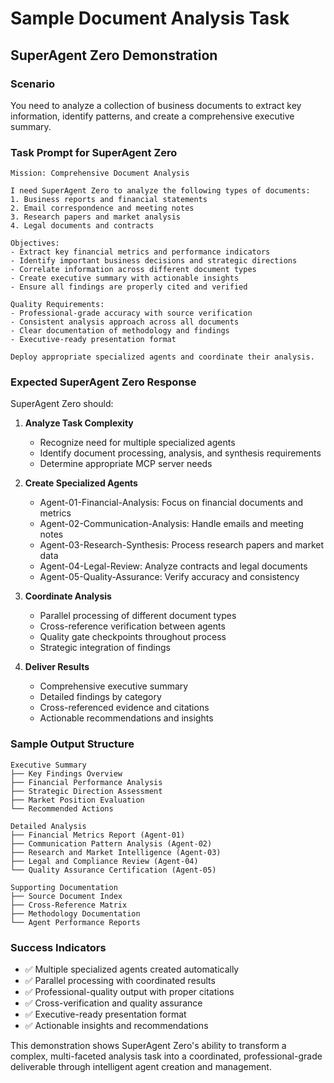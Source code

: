 # Sample Document Analysis Task
## SuperAgent Zero Demonstration

### Scenario
You need to analyze a collection of business documents to extract key information, identify patterns, and create a comprehensive executive summary.

### Task Prompt for SuperAgent Zero
```
Mission: Comprehensive Document Analysis

I need SuperAgent Zero to analyze the following types of documents:
1. Business reports and financial statements
2. Email correspondence and meeting notes  
3. Research papers and market analysis
4. Legal documents and contracts

Objectives:
- Extract key financial metrics and performance indicators
- Identify important business decisions and strategic directions
- Correlate information across different document types
- Create executive summary with actionable insights
- Ensure all findings are properly cited and verified

Quality Requirements:
- Professional-grade accuracy with source verification
- Consistent analysis approach across all documents
- Clear documentation of methodology and findings
- Executive-ready presentation format

Deploy appropriate specialized agents and coordinate their analysis.
```

### Expected SuperAgent Zero Response
SuperAgent Zero should:

1. **Analyze Task Complexity**
   - Recognize need for multiple specialized agents
   - Identify document processing, analysis, and synthesis requirements
   - Determine appropriate MCP server needs

2. **Create Specialized Agents**
   - Agent-01-Financial-Analysis: Focus on financial documents and metrics
   - Agent-02-Communication-Analysis: Handle emails and meeting notes
   - Agent-03-Research-Synthesis: Process research papers and market data
   - Agent-04-Legal-Review: Analyze contracts and legal documents
   - Agent-05-Quality-Assurance: Verify accuracy and consistency

3. **Coordinate Analysis**
   - Parallel processing of different document types
   - Cross-reference verification between agents
   - Quality gate checkpoints throughout process
   - Strategic integration of findings

4. **Deliver Results**
   - Comprehensive executive summary
   - Detailed findings by category
   - Cross-referenced evidence and citations
   - Actionable recommendations and insights

### Sample Output Structure
```
Executive Summary
├── Key Findings Overview
├── Financial Performance Analysis
├── Strategic Direction Assessment
├── Market Position Evaluation
└── Recommended Actions

Detailed Analysis
├── Financial Metrics Report (Agent-01)
├── Communication Pattern Analysis (Agent-02)
├── Research and Market Intelligence (Agent-03)
├── Legal and Compliance Review (Agent-04)
└── Quality Assurance Certification (Agent-05)

Supporting Documentation
├── Source Document Index
├── Cross-Reference Matrix
├── Methodology Documentation
└── Agent Performance Reports
```

### Success Indicators
- ✅ Multiple specialized agents created automatically
- ✅ Parallel processing with coordinated results
- ✅ Professional-quality output with proper citations
- ✅ Cross-verification and quality assurance
- ✅ Executive-ready presentation format
- ✅ Actionable insights and recommendations

This demonstration shows SuperAgent Zero's ability to transform a complex, multi-faceted analysis task into a coordinated, professional-grade deliverable through intelligent agent creation and management.
